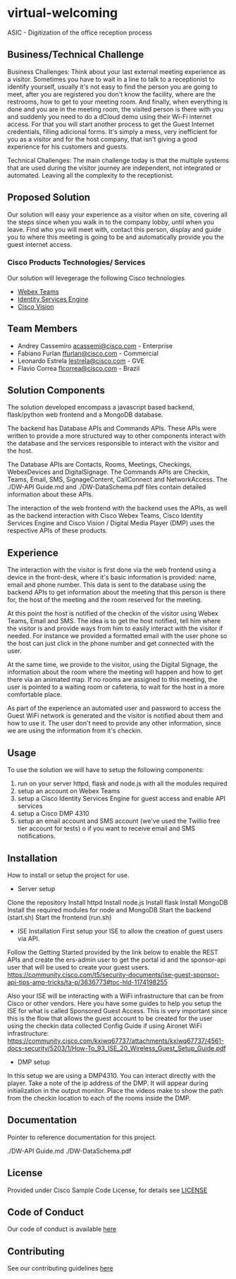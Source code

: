 # virtual-welcoming

ASIC - Digitization of the office reception process


## Business/Technical Challenge

Business Challenges:
Think about your last external meeting experience as a visitor. Sometimes you have to wait in a line to talk to a receptionist to identify yourself, usually it's not easy to find the person you are going to meet, after you are registered you don't know the facility, where are the restrooms, how to get to your meeting room. And finally, when everything is done and you are in the meeting room, the visited person is there with you and suddenly you need to do a dCloud demo using their Wi-Fi internet access. For that you will start another process to get the Guest Internet credentials, filling adicional forms. It's simply a mess, very inefficient for you as a visitor and for the host company, that isn't giving a good experience for his customers and guests.

Technical Challenges:
The main challenge today is that the multiple systems that are used during the visitor journey are independent, not integrated or automated. Leaving all the complexity to the receptionist.

## Proposed Solution

Our solution will easy your experience as a visitor when on site, covering all the steps since when you walk in to the company lobby, until when you leave. Find who you will meet with, contact this person, display and guide you to where this meeting is going to be and automatically provide you the guest internet access.

### Cisco Products Technologies/ Services

Our solution will levegerage the following Cisco technologies

* [Webex Teams](http://cisco.com/go/webexteams)
* [Identity Services Engine](http://cisco.com/go/ise)
* [Cisco Vision](https://www.cisco.com/c/en/us/products/video/stadiumvision/index.html)

## Team Members

* Andrey Cassemiro <acassemi@cisco.com> - Enterprise
* Fabiano Furlan <ffurlan@cisco.com> - Commercial
* Leonardo Estrela <lestrela@cisco.com> - GVE
* Flavio Correa <flcorrea@cisco.com> - Brazil

## Solution Components

<!-- This does not need to be completed during the initial submission phase

Provide a brief overview of the components involved with this project. e.g Python -->

The solution developed encompass a javascript based backend, flask/python web frontend and a MongoDB database.

The backend has Database APIs and Commands APIs. These APIs were written to provide a more structured way to other components interact with the database and the services responsible to interact with the visitor and the host.

The Database APIs are Contacts, Rooms, Meetings, Checkings, WebexDevices and DigitalSignage.
The Commands APIs are Checkin, Teams, Email, SMS, SignageContent, CallConnect and NetworkAccess.
The ./DW-API Guide.md and ./DW-DataSchema.pdf files contain detailed information about these APIs.

The interaction of the web frontend with the backend uses the APIs, as well as the backend interaction with Cisco Webex Teams, Cisco Identity Services Engine and Cisco Vision / Digital Media Player (DMP) uses the respective APIs of these products.

## Experience

<!-- Brief explain of the experience. -->

The interaction with the visitor is first done via the web frontend using a device in the front-desk, where it's basic information is provided: name, email and phone number. This data is sent to the database using the backend APIs to get information about the meeting that this person is there for, the host of the meeting and the room reserved for the meeting.

At this point the host is notified of the checkin of the visitor using Webex Teams, Email and SMS. The idea is to get the host notified, tell him where the visitor is and provide ways from him to easily interact with the visitor if needed. For instance we provided a formatted email with the user phone so the host can just click in the phone number and get connected with the user.

At the same time, we provide to the visitor, using the Digital Signage, the information about the room where the meeting will happen and how to get there via an animated map. If no rooms are assigned to this meeting, the user is pointed to a waiting room or cafeteria, to wait for the host in a more comfortable place.

As part of the experience an automated user and password to access the Guest WiFi network is generated and the visitor is notified about them and how to use it. The user don't need to provide any other information, since we are using the information from it's checkin.



## Usage

<!-- This does not need to be completed during the initial submission phase

Provide a brief overview of how to use the solution  -->

To use the solution we will have to setup the following components:

1) run on your server httpd, flask and node.js with all the modules required
2) setup an account on Webex Teams
3) setup a Cisco Identity Services Engine for guest access and enable API services
4) setup a Cisco DMP 4310
5) setup an email account and SMS account (we've used the Twillio free tier account for tests) o if you want to receive email and SMS notifications.


## Installation

How to install or setup the project for use.

* Server setup

Clone the repository
Install httpd
Install node.js
Install flask
Install MongoDB
Install the required modules for node and MongoDB
Start the backend (start.sh)
Start the frontend (run.sh)

* ISE Installation
First setup your ISE to allow the creation of guest users via API.

Follow the Getting Started provided by the link below to enable the REST APIs and create the ers-admin user to get the portal id and the sponsor-api user that will be used to create your guest users.
https://community.cisco.com/t5/security-documents/ise-guest-sponsor-api-tips-amp-tricks/ta-p/3636773#toc-hId-1174198255

Also your ISE will be interacting with a WiFi infrastructure that can be from Cisco or other vendors.
Here you have some guides to help you setup the ISE for what is called Sponsored Guest Access. This is very important since this is the flow that allows the guest account to be created for the user using the checkin data collected
Config Guide if using Aironet WiFi infrastructure:
https://community.cisco.com/kxiwq67737/attachments/kxiwq67737/4561-docs-security/5203/1/How-To_93_ISE_20_Wireless_Guest_Setup_Guide.pdf

<!--
Config Guide if you are using Meraki WiFi infrastructure:
https://documentation.meraki.com/MR/Encryption_and_Authentication/Central_Web_Authentication_(CWA)_with_Cisco_ISE  
-->

* DMP setup

In this setup we are using a DMP4310. You can interact directly with the player.
Take a note of the ip address of the DMP. It will appear during initialization in the output monitor.
Place the videos make to show the path from the checkin location to each of the rooms inside the DMP.

## Documentation

Pointer to reference documentation for this project.

./DW-API Guide.md
./DW-DataSchema.pdf

## License

Provided under Cisco Sample Code License, for details see [LICENSE](./LICENSE.md)

## Code of Conduct

Our code of conduct is available [here](./CODE_OF_CONDUCT.md)

## Contributing

See our contributing guidelines [here](./CONTRIBUTING.md)

